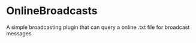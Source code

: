 # OnlineBroadcasts
A simple broadcasting plugin that can query a online .txt file for broadcast messages
